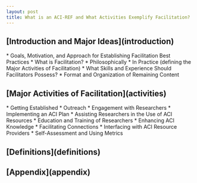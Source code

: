 ```yaml
---
layout: post
title: What is an ACI-REF and What Activities Exemplify Facilitation?
---
```


<h2> [Introduction and Major Ideas](introduction) </h2>
* Goals, Motivation, and Approach for Establishing Facilitation Best Practices
* What is Facilitation?
	* Philosophically
	* In Practice (defining the Major Activities of Facilitation)
	* What Skills and Experience Should Facilitators Possess?
* Format and Organization of Remaining Content
<h2> [Major Activities of Facilitation](activities) </h2>
* Getting Established
* Outreach
* Engagement with Researchers
* Implementing an ACI Plan
* Assisting Researchers in the Use of ACI Resources
* Education and Training of Researchers 
* Enhancing ACI Knowledge
* Facilitating Connections
* Interfacing with ACI Resource Providers
* Self-Assessment and Using Metrics
<h2>[Definitions](definitions)</h2>
<h2>[Appendix](appendix)</h2>